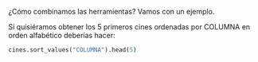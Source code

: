 ¿Cómo combinamos las herramientas? Vamos con un ejemplo.

Si quisiéramos obtener los 5 primeros cines ordenadas por COLUMNA en orden alfabético deberías hacer:

```python
cines.sort_values("COLUMNA").head(5)
```
